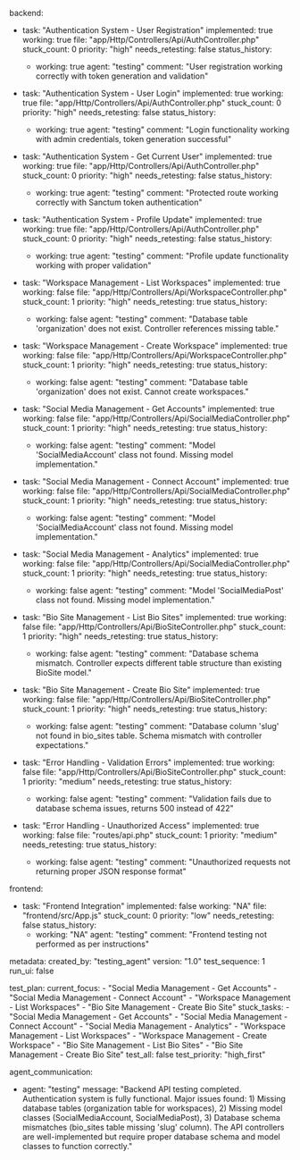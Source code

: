 backend:
  - task: "Authentication System - User Registration"
    implemented: true
    working: true
    file: "app/Http/Controllers/Api/AuthController.php"
    stuck_count: 0
    priority: "high"
    needs_retesting: false
    status_history:
      - working: true
        agent: "testing"
        comment: "User registration working correctly with token generation and validation"

  - task: "Authentication System - User Login"
    implemented: true
    working: true
    file: "app/Http/Controllers/Api/AuthController.php"
    stuck_count: 0
    priority: "high"
    needs_retesting: false
    status_history:
      - working: true
        agent: "testing"
        comment: "Login functionality working with admin credentials, token generation successful"

  - task: "Authentication System - Get Current User"
    implemented: true
    working: true
    file: "app/Http/Controllers/Api/AuthController.php"
    stuck_count: 0
    priority: "high"
    needs_retesting: false
    status_history:
      - working: true
        agent: "testing"
        comment: "Protected route working correctly with Sanctum token authentication"

  - task: "Authentication System - Profile Update"
    implemented: true
    working: true
    file: "app/Http/Controllers/Api/AuthController.php"
    stuck_count: 0
    priority: "high"
    needs_retesting: false
    status_history:
      - working: true
        agent: "testing"
        comment: "Profile update functionality working with proper validation"

  - task: "Workspace Management - List Workspaces"
    implemented: true
    working: false
    file: "app/Http/Controllers/Api/WorkspaceController.php"
    stuck_count: 1
    priority: "high"
    needs_retesting: true
    status_history:
      - working: false
        agent: "testing"
        comment: "Database table 'organization' does not exist. Controller references missing table."

  - task: "Workspace Management - Create Workspace"
    implemented: true
    working: false
    file: "app/Http/Controllers/Api/WorkspaceController.php"
    stuck_count: 1
    priority: "high"
    needs_retesting: true
    status_history:
      - working: false
        agent: "testing"
        comment: "Database table 'organization' does not exist. Cannot create workspaces."

  - task: "Social Media Management - Get Accounts"
    implemented: true
    working: false
    file: "app/Http/Controllers/Api/SocialMediaController.php"
    stuck_count: 1
    priority: "high"
    needs_retesting: true
    status_history:
      - working: false
        agent: "testing"
        comment: "Model 'SocialMediaAccount' class not found. Missing model implementation."

  - task: "Social Media Management - Connect Account"
    implemented: true
    working: false
    file: "app/Http/Controllers/Api/SocialMediaController.php"
    stuck_count: 1
    priority: "high"
    needs_retesting: true
    status_history:
      - working: false
        agent: "testing"
        comment: "Model 'SocialMediaAccount' class not found. Missing model implementation."

  - task: "Social Media Management - Analytics"
    implemented: true
    working: false
    file: "app/Http/Controllers/Api/SocialMediaController.php"
    stuck_count: 1
    priority: "high"
    needs_retesting: true
    status_history:
      - working: false
        agent: "testing"
        comment: "Model 'SocialMediaPost' class not found. Missing model implementation."

  - task: "Bio Site Management - List Bio Sites"
    implemented: true
    working: false
    file: "app/Http/Controllers/Api/BioSiteController.php"
    stuck_count: 1
    priority: "high"
    needs_retesting: true
    status_history:
      - working: false
        agent: "testing"
        comment: "Database schema mismatch. Controller expects different table structure than existing BioSite model."

  - task: "Bio Site Management - Create Bio Site"
    implemented: true
    working: false
    file: "app/Http/Controllers/Api/BioSiteController.php"
    stuck_count: 1
    priority: "high"
    needs_retesting: true
    status_history:
      - working: false
        agent: "testing"
        comment: "Database column 'slug' not found in bio_sites table. Schema mismatch with controller expectations."

  - task: "Error Handling - Validation Errors"
    implemented: true
    working: false
    file: "app/Http/Controllers/Api/BioSiteController.php"
    stuck_count: 1
    priority: "medium"
    needs_retesting: true
    status_history:
      - working: false
        agent: "testing"
        comment: "Validation fails due to database schema issues, returns 500 instead of 422"

  - task: "Error Handling - Unauthorized Access"
    implemented: true
    working: false
    file: "routes/api.php"
    stuck_count: 1
    priority: "medium"
    needs_retesting: true
    status_history:
      - working: false
        agent: "testing"
        comment: "Unauthorized requests not returning proper JSON response format"

frontend:
  - task: "Frontend Integration"
    implemented: false
    working: "NA"
    file: "frontend/src/App.js"
    stuck_count: 0
    priority: "low"
    needs_retesting: false
    status_history:
      - working: "NA"
        agent: "testing"
        comment: "Frontend testing not performed as per instructions"

metadata:
  created_by: "testing_agent"
  version: "1.0"
  test_sequence: 1
  run_ui: false

test_plan:
  current_focus:
    - "Social Media Management - Get Accounts"
    - "Social Media Management - Connect Account"
    - "Workspace Management - List Workspaces"
    - "Bio Site Management - Create Bio Site"
  stuck_tasks:
    - "Social Media Management - Get Accounts"
    - "Social Media Management - Connect Account"
    - "Social Media Management - Analytics"
    - "Workspace Management - List Workspaces"
    - "Workspace Management - Create Workspace"
    - "Bio Site Management - List Bio Sites"
    - "Bio Site Management - Create Bio Site"
  test_all: false
  test_priority: "high_first"

agent_communication:
  - agent: "testing"
    message: "Backend API testing completed. Authentication system is fully functional. Major issues found: 1) Missing database tables (organization table for workspaces), 2) Missing model classes (SocialMediaAccount, SocialMediaPost), 3) Database schema mismatches (bio_sites table missing 'slug' column). The API controllers are well-implemented but require proper database schema and model classes to function correctly."